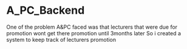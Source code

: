 # A_PC_Backend

One of the problem A&PC faced was that lecturers that were due for promotion wont get there promotion until 3months later
So i created a system to keep track of lecturers promotion
